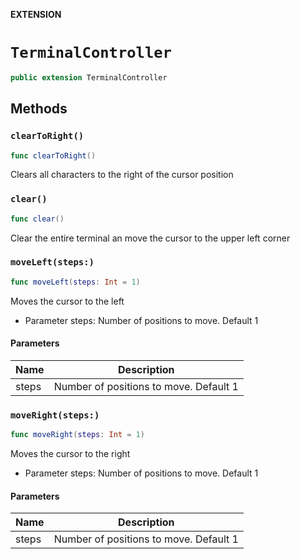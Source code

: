 **EXTENSION**

# `TerminalController`
```swift
public extension TerminalController
```

## Methods
### `clearToRight()`

```swift
func clearToRight()
```

Clears all characters to the right of the cursor position

### `clear()`

```swift
func clear()
```

Clear the entire terminal an move the cursor to the upper left corner

### `moveLeft(steps:)`

```swift
func moveLeft(steps: Int = 1)
```

Moves the cursor to the left
- Parameter steps: Number of positions to move. Default 1

#### Parameters

| Name | Description |
| ---- | ----------- |
| steps | Number of positions to move. Default 1 |

### `moveRight(steps:)`

```swift
func moveRight(steps: Int = 1)
```

Moves the cursor to the right
- Parameter steps: Number of positions to move. Default 1

#### Parameters

| Name | Description |
| ---- | ----------- |
| steps | Number of positions to move. Default 1 |